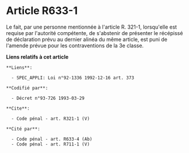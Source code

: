 # Article R633-1

Le fait, par une personne mentionnée à l'article R. 321-1, lorsqu'elle est requise par l'autorité compétente, de s'abstenir
de présenter le récépissé de déclaration prévu au dernier alinéa du même article, est puni de l'amende prévue pour les
contraventions de la 3e classe.

**Liens relatifs à cet article**

	**Liens**:

	  - SPEC_APPLI: Loi n°92-1336 1992-12-16 art. 373

	**Codifié par**:

	  - Décret n°93-726 1993-03-29

	**Cite**:

	  - Code pénal - art. R321-1 (V)

	**Cité par**:

	  - Code pénal - art. R633-4 (Ab)
	  - Code pénal - art. R711-1 (V)
